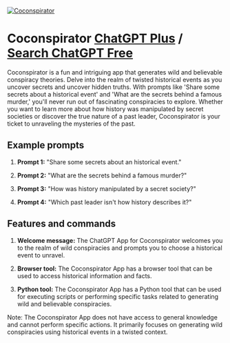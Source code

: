 
[![Coconspirator](https://files.oaiusercontent.com/file-axu1sNwk9shtlmeTLPMa74n9?se=2123-10-17T16%3A57%3A31Z&sp=r&sv=2021-08-06&sr=b&rscc=max-age%3D31536000%2C%20immutable&rscd=attachment%3B%20filename%3D7ad5fc7f-580b-416c-a761-c61984f2ebd9.png&sig=1U%2BA1f2us0fsuLcoD84r8fctfTuGYxYudDA4jGWMVI0%3D)](https://chat.openai.com/g/g-OiLqMMKzt-coconspirator)

# Coconspirator [ChatGPT Plus](https://chat.openai.com/g/g-OiLqMMKzt-coconspirator) / [Search ChatGPT Free](https://gptcall.net/index.html#/?search=Coconspirator)

Coconspirator is a fun and intriguing app that generates wild and believable conspiracy theories. Delve into the realm of twisted historical events as you uncover secrets and uncover hidden truths. With prompts like 'Share some secrets about a historical event' and 'What are the secrets behind a famous murder,' you'll never run out of fascinating conspiracies to explore. Whether you want to learn more about how history was manipulated by secret societies or discover the true nature of a past leader, Coconspirator is your ticket to unraveling the mysteries of the past.

## Example prompts

1. **Prompt 1:** "Share some secrets about an historical event."

2. **Prompt 2:** "What are the secrets behind a famous murder?"

3. **Prompt 3:** "How was history manipulated by a secret society?"

4. **Prompt 4:** "Which past leader isn't how history describes it?"

## Features and commands

1. **Welcome message:** The ChatGPT App for Coconspirator welcomes you to the realm of wild conspiracies and prompts you to choose a historical event to unravel.

2. **Browser tool:** The Coconspirator App has a browser tool that can be used to access historical information and facts.

3. **Python tool:** The Coconspirator App has a Python tool that can be used for executing scripts or performing specific tasks related to generating wild and believable conspiracies.

Note: The Coconspirator App does not have access to general knowledge and cannot perform specific actions. It primarily focuses on generating wild conspiracies using historical events in a twisted context.


